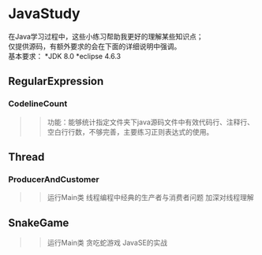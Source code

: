 JavaStudy
===============
在Java学习过程中，这些小练习帮助我更好的理解某些知识点；<br>
仅提供源码，有额外要求的会在下面的详细说明中强调。<br>
基本要求：
  *JDK 8.0
  *eclipse 4.6.3

RegularExpression
------------
### CodelineCount
>> 功能：能够统计指定文件夹下java源码文件中有效代码行、注释行、空白行行数，不够完善，主要练习正则表达式的使用。

Thread
------------
### ProducerAndCustomer
>> 运行Main类
>> 线程编程中经典的生产者与消费者问题
>> 加深对线程理解

SnakeGame
------------
>> 运行Main类
>> 贪吃蛇游戏
>> JavaSE的实战
